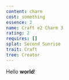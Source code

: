 ```yaml
---
content: charm
cost: something
essence: 2
name: Craft e2 Charm 3
rating: 2
requires: []
splat: Second Sunrise
trait: Craft
tree: Creator
---
```


Hello **world**!
